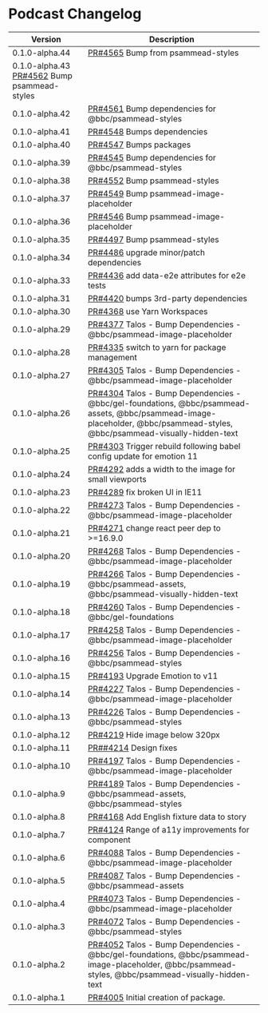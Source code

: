 # Podcast Changelog

<!-- prettier-ignore -->
| Version | Description |
|---------|-------------|
| 0.1.0-alpha.44 | [PR#4565](https://github.com/bbc/psammead/pull/4565) Bump from psammead-styles |
| 0.1.0-alpha.43 [PR#4562](https://github.com/bbc/psammead/pull/4562) Bump psammead-styles |
| 0.1.0-alpha.42 | [PR#4561](https://github.com/bbc/psammead/pull/4561) Bump dependencies for @bbc/psammead-styles |
| 0.1.0-alpha.41 | [PR#4548](https://github.com/bbc/psammead/pull/4548) Bumps dependencies |
| 0.1.0-alpha.40 | [PR#4547](https://github.com/bbc/psammead/pull/4547) Bumps packages |
| 0.1.0-alpha.39 | [PR#4545](https://github.com/bbc/psammead/pull/4545) Bump dependencies for @bbc/psammead-styles |
| 0.1.0-alpha.38 | [PR#4552](https://github.com/bbc/psammead/pull/4552) Bump psammead-styles |
| 0.1.0-alpha.37 | [PR#4549](https://github.com/bbc/psammead/pull/4549) Bump psammead-image-placeholder |
| 0.1.0-alpha.36 | [PR#4546](https://github.com/bbc/psammead/pull/4546) Bump psammead-image-placeholder |
| 0.1.0-alpha.35 | [PR#4497](https://github.com/bbc/psammead/pull/4497) Bump psammead-styles |
| 0.1.0-alpha.34 | [PR#4486](https://github.com/bbc/psammead/pull/4486) upgrade minor/patch dependencies |
| 0.1.0-alpha.33 | [PR#4436](https://github.com/bbc/psammead/pull/4436) add data-e2e attributes for e2e tests |
| 0.1.0-alpha.31 | [PR#4420](https://github.com/bbc/psammead/pull/4420) bumps 3rd-party dependencies |
| 0.1.0-alpha.30 | [PR#4368](https://github.com/bbc/psammead/pull/4368) use Yarn Workspaces |
| 0.1.0-alpha.29 | [PR#4377](https://github.com/bbc/psammead/pull/4377) Talos - Bump Dependencies - @bbc/psammead-image-placeholder |
| 0.1.0-alpha.28 | [PR#4335](https://github.com/bbc/psammead/pull/4335) switch to yarn for package management |
| 0.1.0-alpha.27 | [PR#4305](https://github.com/bbc/psammead/pull/4305) Talos - Bump Dependencies - @bbc/psammead-image-placeholder |
| 0.1.0-alpha.26 | [PR#4304](https://github.com/bbc/psammead/pull/4304) Talos - Bump Dependencies - @bbc/gel-foundations, @bbc/psammead-assets, @bbc/psammead-image-placeholder, @bbc/psammead-styles, @bbc/psammead-visually-hidden-text |
| 0.1.0-alpha.25 | [PR#4303](https://github.com/bbc/psammead/pull/4303) Trigger rebuild following babel config update for emotion 11 |
| 0.1.0-alpha.24 | [PR#4292](https://github.com/bbc/psammead/pull/4292) adds a width to the image for small viewports |
| 0.1.0-alpha.23 | [PR#4289](https://github.com/bbc/psammead/pull/4289) fix broken UI in IE11 |
| 0.1.0-alpha.22 | [PR#4273](https://github.com/bbc/psammead/pull/4273) Talos - Bump Dependencies - @bbc/psammead-image-placeholder |
| 0.1.0-alpha.21 | [PR#4271](https://github.com/bbc/psammead/pull/4271) change react peer dep to >=16.9.0 |
| 0.1.0-alpha.20 | [PR#4268](https://github.com/bbc/psammead/pull/4268) Talos - Bump Dependencies - @bbc/psammead-image-placeholder |
| 0.1.0-alpha.19 | [PR#4266](https://github.com/bbc/psammead/pull/4266) Talos - Bump Dependencies - @bbc/psammead-assets, @bbc/psammead-visually-hidden-text |
| 0.1.0-alpha.18 | [PR#4260](https://github.com/bbc/psammead/pull/4260) Talos - Bump Dependencies - @bbc/gel-foundations |
| 0.1.0-alpha.17 | [PR#4258](https://github.com/bbc/psammead/pull/4258) Talos - Bump Dependencies - @bbc/psammead-image-placeholder |
| 0.1.0-alpha.16 | [PR#4256](https://github.com/bbc/psammead/pull/4256) Talos - Bump Dependencies - @bbc/psammead-styles |
| 0.1.0-alpha.15 | [PR#4193](https://github.com/bbc/psammead/pull/4193) Upgrade Emotion to v11 |
| 0.1.0-alpha.14 | [PR#4227](https://github.com/bbc/psammead/pull/4227) Talos - Bump Dependencies - @bbc/psammead-image-placeholder |
| 0.1.0-alpha.13 | [PR#4226](https://github.com/bbc/psammead/pull/4226) Talos - Bump Dependencies - @bbc/psammead-styles |
| 0.1.0-alpha.12 | [PR#4219](https://github.com/bbc/psammead/pull/#4219) Hide image below 320px|
| 0.1.0-alpha.11 | [PR##4214](https://github.com/bbc/psammead/pull/#4214) Design fixes|
| 0.1.0-alpha.10 | [PR#4197](https://github.com/bbc/psammead/pull/4197) Talos - Bump Dependencies - @bbc/psammead-image-placeholder |
| 0.1.0-alpha.9 | [PR#4189](https://github.com/bbc/psammead/pull/4189) Talos - Bump Dependencies - @bbc/psammead-assets, @bbc/psammead-styles |
| 0.1.0-alpha.8 | [PR#4168](https://github.com/bbc/psammead/pull/4168) Add English fixture data to story |
| 0.1.0-alpha.7 | [PR#4124](https://github.com/bbc/psammead/pull/4124) Range of a11y improvements for component |
| 0.1.0-alpha.6 | [PR#4088](https://github.com/bbc/psammead/pull/4088) Talos - Bump Dependencies - @bbc/psammead-image-placeholder |
| 0.1.0-alpha.5 | [PR#4087](https://github.com/bbc/psammead/pull/4087) Talos - Bump Dependencies - @bbc/psammead-assets |
| 0.1.0-alpha.4 | [PR#4073](https://github.com/bbc/psammead/pull/4073) Talos - Bump Dependencies - @bbc/psammead-image-placeholder |
| 0.1.0-alpha.3 | [PR#4072](https://github.com/bbc/psammead/pull/4072) Talos - Bump Dependencies - @bbc/psammead-styles |
| 0.1.0-alpha.2 | [PR#4052](https://github.com/bbc/psammead/pull/4052) Talos - Bump Dependencies - @bbc/gel-foundations, @bbc/psammead-image-placeholder, @bbc/psammead-styles, @bbc/psammead-visually-hidden-text |
| 0.1.0-alpha.1 | [PR#4005](https://github.com/bbc/psammead/pull/4005) Initial creation of package. |
